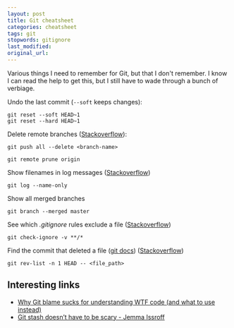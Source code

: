 ```yaml
---
layout: post
title: Git cheatsheet
categories: cheatsheet
tags: git
stopwords: gitignore
last_modified:
original_url:
---
```


Various things I need to remember for Git, but that I don't remember. I know I can read the help to get this, but I still have to wade through a bunch of verbiage.

<!--more-->

Undo the last commit (`--soft` keeps changes):

	git reset --soft HEAD~1
	git reset --hard HEAD~1

Delete remote branches ([Stackoverflow](https://stackoverflow.com/q/2003505/2766176)):

	git push all --delete <branch-name>

	git remote prune origin

Show filenames in log messages ([Stackoverflow](https://stackoverflow.com/a/1230094/2766176))

	git log --name-only

Show all merged branches

	git branch --merged master

See which _.gitignore_ rules exclude a file ([Stackoverflow](https://stackoverflow.com/a/467053/2766176))

	git check-ignore -v **/*

Find the commit that deleted a file ([git docs](https://git-scm.com/docs/git-check-ignore)) ([Stackoverflow](https://stackoverflow.com/a/1113140/2766176))

	git rev-list -n 1 HEAD -- <file_path>


## Interesting links

* [Why Git blame sucks for understanding WTF code (and what to use instead)](https://tekin.co.uk/2020/11/patterns-for-searching-git-revision-histories)
* [Git stash doesn’t have to be scary - Jemma Issroff](https://jemma.dev/blog/git-stash)


